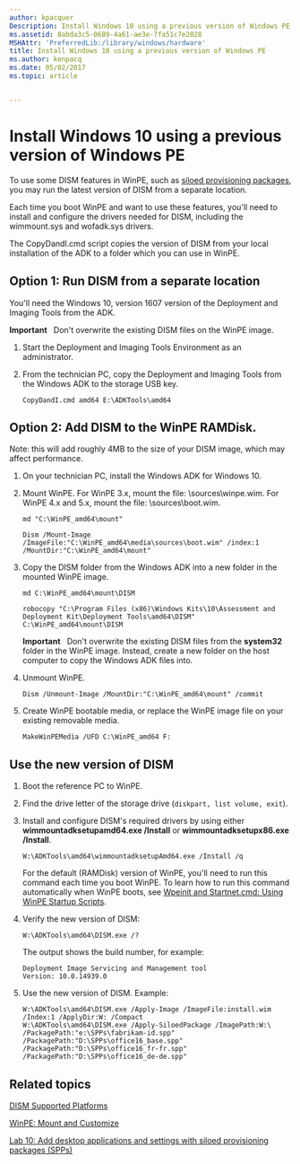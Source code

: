 ```yaml
---
author: kpacquer
Description: Install Windows 10 using a previous version of Windows PE
ms.assetid: 8abda3c5-0689-4a61-ae3e-7fa51c7e2028
MSHAttr: 'PreferredLib:/library/windows/hardware'
title: Install Windows 10 using a previous version of Windows PE
ms.author: kenpacq
ms.date: 05/02/2017
ms.topic: article


---
```


# Install Windows 10 using a previous version of Windows PE

To use some DISM features in WinPE, such as [siloed provisioning packages](siloed-provisioning-packages.md), you may run the latest version of DISM from a separate location.

Each time you boot WinPE and want to use these features, you'll need to install and configure the drivers needed for DISM, including the wimmount.sys and wofadk.sys drivers.

The CopyDandI.cmd script copies the version of DISM from your local installation of the ADK to a folder which you can use in WinPE. 

## <span id="Run_DISM_from_a_separate_location"></span>Option 1: Run DISM from a separate location

You'll need the Windows 10, version 1607 version of the Deployment and Imaging Tools from the ADK. 

**Important**   Don't overwrite the existing DISM files on the WinPE image.

1.  Start the Deployment and Imaging Tools Environment as an administrator.

2.  From the technician PC, copy the Deployment and Imaging Tools from the Windows ADK to the storage USB key.

    ```
    CopyDandI.cmd amd64 E:\ADKTools\amd64
	```

## <span id="Add_DISM_to_the_RAMdisk"></span>Option 2: Add DISM to the WinPE RAMDisk. 

Note: this will add roughly 4MB to the size of your DISM image, which may affect performance.

1.  On your technician PC, install the Windows ADK for Windows 10.

2.  Mount WinPE. For WinPE 3.x, mount the file: \\sources\\winpe.wim. For WinPE 4.x and 5.x, mount the file: \\sources\\boot.wim.

    ```
    md "C:\WinPE_amd64\mount"

    Dism /Mount-Image /ImageFile:"C:\WinPE_amd64\media\sources\boot.wim" /index:1 /MountDir:"C:\WinPE_amd64\mount"
    ```

3.  Copy the DISM folder from the Windows ADK into a new folder in the mounted WinPE image.

    ```
    md C:\WinPE_amd64\mount\DISM

    robocopy "C:\Program Files (x86)\Windows Kits\10\Assessment and Deployment Kit\Deployment Tools\amd64\DISM" C:\WinPE_amd64\mount\DISM
    ```

    **Important**   Don't overwrite the existing DISM files from the **system32** folder in the WinPE image. Instead, create a new folder on the host computer to copy the Windows ADK files into.

4.  Unmount WinPE.

    ```
    Dism /Unmount-Image /MountDir:"C:\WinPE_amd64\mount" /commit
    ```

5.  Create WinPE bootable media, or replace the WinPE image file on your existing removable media.

    ```
    MakeWinPEMedia /UFD C:\WinPE_amd64 F:
    ```

## <span id="Use DISM"></span>Use the new version of DISM

1.  Boot the reference PC to WinPE.

2.  Find the drive letter of the storage drive (`diskpart, list volume, exit`).

3.  Install and configure DISM's required drivers by using either **wimmountadksetupamd64.exe /Install** or **wimmountadksetupx86.exe /Install**.

    ```
    W:\ADKTools\amd64\wimmountadksetupAmd64.exe /Install /q
    ```

    For the default (RAMDisk) version of WinPE, you'll need to run this command each time you boot WinPE. To learn how to run this command automatically when WinPE boots, see [Wpeinit and Startnet.cmd: Using WinPE Startup Scripts](wpeinit-and-startnetcmd-using-winpe-startup-scripts.md).

4.  Verify the new version of DISM:

    ```
    W:\ADKTools\amd64\DISM.exe /?
    ```

    The output shows the build number, for example:

    ```
    Deployment Image Servicing and Management tool
    Version: 10.0.14939.0
    ```

4.  Use the new version of DISM. Example:

    ```
    W:\ADKTools\amd64\DISM.exe /Apply-Image /ImageFile:install.wim /Index:1 /ApplyDir:W: /Compact
    W:\ADKTools\amd64\DISM.exe /Apply-SiloedPackage /ImagePath:W:\ /PackagePath:"e:\SPPs\fabrikam-id.spp" /PackagePath:"D:\SPPs\office16_base.spp" /PackagePath:"D:\SPPs\office16_fr-fr.spp" /PackagePath:"D:\SPPs\office16_de-de.spp"
    ```

## <span id="related_topics"></span>Related topics

[DISM Supported Platforms](dism-supported-platforms.md)

[WinPE: Mount and Customize](winpe-mount-and-customize.md)

[Lab 10: Add desktop applications and settings with siloed provisioning packages (SPPs)](add-desktop-apps-with-spps-sxs.md)
